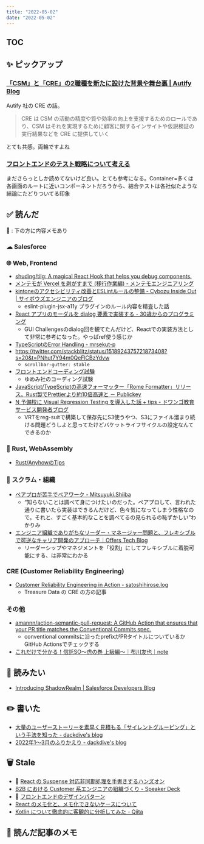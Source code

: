 ```yaml
---
title: "2022-05-02"
date: "2022-05-02"
---
```


## TOC

<!-- ## 💬 ひとこと -->


## ✨ ピックアップ

### [「CSM」と「CRE」の2職種を新たに設けた背景や舞台裏 | Autify Blog](https://blog.autify.com/ja/from-csce-to-csm-and-cre)

Autify 社の CRE の話。

> CRE は CSM の活動の精度や質や効率の向上を支援するためのロールであり、CSM はそれを実現するために顧客に関するインサイトや仮説検証の実行結果などを CRE に提供していく

とても共感。両輪ですよね

### [フロントエンドのテスト戦略について考える](https://zenn.dev/koki_tech/articles/a96e58695540a7)

まださらっとしか読めてないけど良い。とても参考になる。Container=多くは各画面のルートに近いコンポーネントだろうから、結合テストは各社似たような結論にたどりついてる印象

## ✅ 読んだ

📝 : 下の方に内容メモあり

### ☁︎ Salesforce


### 🌐 Web, Frontend

- [shuding/tilg: A magical React Hook that helps you debug components.](https://github.com/shuding/tilg)
- [メンテモが Vercel を剥がすまで (移行作業編) - メンテモエンジニアリング](https://engineering.mentemo.com/entry/goodbye-vercel-02)
- [kintoneのアクセシビリティ改善とESLintルールの整備 - Cybozu Inside Out | サイボウズエンジニアのブログ](https://blog.cybozu.io/entry/2022/04/25/110000)
  - eslint-plugin-jsx-a11y プラグインのルール内容を精査した話
- [React アプリのモーダルを dialog 要素で実装する - 30歳からのプログラミング](https://numb86-tech.hatenablog.com/entry/2020/02/29/183517)
  - GUI Challengesのdialog回を観てたんだけど、Reactでの実装方法として非常に参考になった。やっぱref使う感じか
- [TypeScriptのError Handling - mrsekut-p](https://scrapbox.io/mrsekut-p/TypeScript%E3%81%AEError_Handling)
- https://twitter.com/stackblitz/status/1518924375721873408?s=20&t=PNhut7Y94m0QeFlCBzYdvw
  - `scrollbar-gutter: stable`
- [フロントエンドコーディング試験](https://notion.yumemi.co.jp/0e9ef27b55704d7882aab55cc86c999d)
  - ゆめみ社のコーディング試験
- [JavaScript/TypeScriptの高速フォーマッター「Rome Formatter」リリース。Rust製でPrettierより約10倍高速と － Publickey](https://www.publickey1.jp/blog/22/javascripttypescriptrome_formatterrustprettier10.html)
- [N 予備校に Visual Regression Testing を導入した話 + tips - ドワンゴ教育サービス開発者ブログ](https://blog.nnn.dev/entry/2021/04/30/110000)
  - VRTをreg-suitで構築して保存先にS3使うやつ、S3にファイル溜まり続ける問題どうしよと思ってたけどバケットライフサイクルの設定なんてできるのか

### 🦀 Rust, WebAssembly

- [Rust/AnyhowのTips](https://zenn.dev/yukinarit/articles/b39cd42820f29e)

### 🤝 スクラム・組織

- [ペアプロが苦手でペアワーク - Mitsuyuki.Shiiba](https://bufferings.hatenablog.com/entry/2022/04/14/190418)
  - “知らないことは調べて身につけたいのだった。ペアプロして、言われた通りに書いたら実装はできるんだけど、色々気になってしまう性格なので。それと、すごく基本的なことを調べてるの見られるの恥ずかしい”わかりみ
- [エンジニア組織でありがちなリーダー・マネージャー問題と、フレキシブルで可逆なキャリア開発のアプローチ｜Offers Tech Blog](https://zenn.dev/offers/articles/20220415-leader-and-manager-roles-in-overflow)
  - リーダーシップやマネジメントを「役割」にしてフレキシブルに着脱可能にする、は非常にわかる

### CRE (Customer Reliability Engineering)

- [Customer Reliability Engineering in Action - satoshihirose.log](https://satoshihirose.hateblo.jp/entry/2022/02/14/113450)
  - Treasure Data の CRE の方の記事

### その他

- [amannn/action-semantic-pull-request: A GitHub Action that ensures that your PR title matches the Conventional Commits spec.](https://github.com/amannn/action-semantic-pull-request)
  - conventional commitsに沿ったprefixがPRタイトルについているかGitHub Actionsでチェックする
- [これだけで分かる！信託SO～虎の巻 上級編～｜布川友也｜note](https://note.com/loglass_fukawa/n/nd98b8012c9fa)

## 👀 読みたい

- [Introducing ShadowRealm | Salesforce Developers Blog](https://developer.salesforce.com/blogs/2022/04/introducing-shadowrealm)

## ✏️ 書いた

- [大量のユーザーストーリーを素早く見積もる「サイレントグルーピング」という手法を知った - dackdive's blog](https://dackdive.hateblo.jp/entry/2022/04/22/090000)
- [2022年1〜3月のふりかえり - dackdive's blog](https://dackdive.hateblo.jp/entry/2022/04/16/223619)

## 🗑 Stale

- 📕 [React の Suspense 対応非同期処理を手書きするハンズオン](https://zenn.dev/uhyo/books/react-concurrent-handson)
- [B2B における Customer 系エンジニアの組織づくり - Speaker Deck](https://speakerdeck.com/torutakahashi/b2bniokerucustomerxi-enziniafalsezu-zhi-dukuri)
- 📕 [フロントエンドのデザインパターン](https://zenn.dev/morinokami/books/learning-patterns-1)
- [React のメモ化と、メモ化できないケースについて](https://zenn.dev/ykdr8/articles/e08ac2b0e7b880?utm_source=pocket_mylist)
- [Kotlin について徹底的に客観的に分析してみた - Qiita](https://qiita.com/doyaaaaaken/items/5ac162f3b6d77a779ae8?utm_source=pocket_mylist)

## 📝 読んだ記事のメモ
